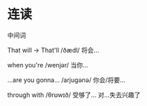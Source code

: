 # 连读

中间词

That will -> That'll /ðædl/ 将会...

when you're /wenjər/ 当你...

...are you gonna... /arjuɡənə/ 你会/将要...

through with /θrʊwɪð/ 受够了... 对...失去兴趣了
